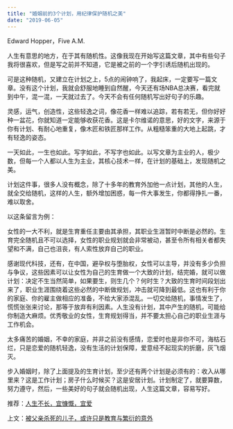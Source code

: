 ```yaml
---
title: "婚姻前的3个计划，用纪律保护随机之美"
date: "2019-06-05"
---
```


 Edward Hopper，Five A.M.

  

人生有意思的地方，在于其有随机性。这像我现在开始写这篇文章，其中有些句子我将很喜欢，但是写之前并不知道，它是被之前的一个字引诱后随机出现的。

可是这种随机，又建立在计划之上，5点的闹钟响了，我起床，一定要写一篇文章。没有这个计划，我就会舒服地睡到自然醒，今天还有场NBA总决赛，看完就到中午，混一混，一天就过去了。今天不会有任何随机写出好句子的乐趣。

灵感，运气，创造性，这些轻逸之词，像花香一样难以追踪，若有若无，但你好好种一盆花，你就知道一定能够收获花香。这是卡尔维诺的意思，好的文字，来源于你有计划、有耐心地重复，像木匠和铁匠那样工作。从粗糙笨重的大地上起跳，才有轻逸的姿态。

一天如此，一生也如此。写字如此，不写字也如此。以写文章为主业的人，极少数，但每一个人都以人生为主业，其核心技术一样，在计划的基础上，发现随机之美。

计划这件事，很多人没有概念，除了十多年的教育外加他一点计划，其他的人生，就全交给随机，这样的人生，额外增加困惑，每一件大事发生，你都得挣扎一番，难以取舍。

以这条留言为例：

  

  

女性的一大不利，就是生育重任主要由其承担，其职业生涯暂时中断是必然的。生育完全随机且不可以选择，女性的职业规划就会非常被动，甚至令所有相关者都失望和不满，自己也沮丧，有人索性放弃自己的职业。

感谢现代科技，还有，在中国，避孕权与堕胎权，女性可以主导，并没有多少负担与争议，这些因素可以让女性为自己的生育做一个大致的计划，结完婚，就可以做计划：决定不生当然简单，如果要生，则生几个？何时生？大致的生育时间段划出来了，职业生涯围绕着这些必然的中断做规划，冲击就可降到最低。这也有利于你的家庭、你的雇主做相应的准备，不给大家添混乱。一切交给随机，事情发生了，慌慌张张来讨论，那等于放弃有利因素。人生没有计划，其中产生的随机，可能给你制造大麻烦。优秀敬业的女性，生育规划得当，并不要太担心自己的职业生涯与工作机会。

太多痛苦的婚姻，不幸的家庭，并非之前没有感情，恋爱时也是非你不可，海枯石烂，只是恋爱的随机轻逸，没有生活的计划保障，爱意经不起现实的折磨，灰飞烟灭。

步入婚姻时，除了上面提及的生育计划，至少还有两个计划是必须有的：收入从哪里来？这是工作计划；房子什么时候买？这是安居计划。计划制定了，就要算数，努力遵守，然后，一些美好的句子就会随机出现，人生这篇文章，容易写好。

  

推荐：[人生不长，宜慷慨，宜爱](http://mp.weixin.qq.com/s?__biz=MjM5NDU0Mjk2MQ==&mid=2651631301&idx=1&sn=ea9866c253009944c6c14bfbc24a2002&chksm=bd7e2adb8a09a3cd3c4137d0e02c80872edaf3743b885f402c943dad128f5a489bfea5953ce4&scene=21#wechat_redirect)  

上文：[被父亲杀死的儿子，或许只是教育与繁衍的意外](http://mp.weixin.qq.com/s?__biz=MjM5NDU0Mjk2MQ==&mid=2651633722&idx=1&sn=89ffda50ec5bcd2dabc41a7d38cfb1c9&chksm=bd7e3c248a09b532616a80e5de043ddbc847374e6225a7a28b7be9d149a9ab8fc3f85271af85&scene=21#wechat_redirect)
